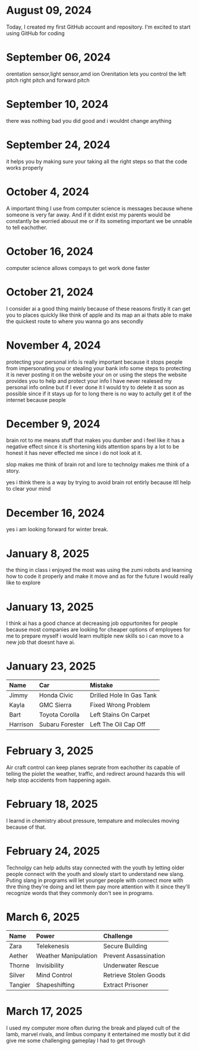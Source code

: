  # August 09, 2024


Today, I created my first GitHub account and repository. I'm excited to start using GitHub for coding

# September 06, 2024


orentation sensor,light sensor,amd ion Orenitation lets you control the left pitch right pitch and forward pitch

# September 10, 2024


there was nothing bad you did good and i wouldnt change anything

# September 24, 2024


it helps you by making sure your taking all the right steps so that the code works properly 


# October 4, 2024


A important thing I use from computer science is messages because whene someone is very far away. And if it didnt exist my parents would be constantly be worried abouut me or if its someting important we be unnable to tell eachother.


# October 16, 2024 


computer science allows compays to get work done faster


# October 21, 2024


I consider ai a good thing mainly because of these reasons firstly it can get you to places quickly like think of apple and its map an ai thats able to make the quickest route to where you wanna go ans secondly 



# November 4, 2024


protecting your personal info is really important because it stops people from impersonating you or stealing your bank info some steps to protecting it is never posting it on the website your on or using the steps the website provides you to help and protect your info I have never realesed my personal info online but if I ever done it I would try to delete it as soon as possible since if it stays up for to long there is no way to actully get it of the internet because people 



# December 9, 2024


brain rot to me means stuff that makes you dumber and i feel like it has a negative effect since it is shortening kids attention spans by a lot to be honest it has never effected me since i do not look at it.

slop makes me think of brain rot and lore to technolgy makes me think of a story.

yes i think there is a way by trying to avoid brain rot entirly because itll help to clear your mind



# December 16, 2024


yes i am looking forward for winter break.



# January 8, 2025


the thing in class i enjoyed the most was using the zumi robots and learning how to code it properly and make it move and as for the future I would really like to explore 



# January 13, 2025


I think ai has a good chance at decreasing job oppurtonites for people because most companies are looking for cheaper options of employees for me to prepare myself i would learn multiple new skills so i can move to a new job that doesnt have ai.



# January 23, 2025

| Name     | Car | Mistake |
| :------- | :-- | :------ |
| Jimmy    |  Honda Civic   |   	Drilled Hole In Gas Tank      |
| Kayla    |  GMC Sierra   |    Fixed Wrong Problem     |
| Bart     | Toyota Corolla    |   Left Stains On Carpet      |
| Harrison | Subaru Forester    |  Left The Oil Cap Off       |



# February 3, 2025

Air craft control can keep planes seprate from eachother its capable of telling the piolet the weather, traffic, and redirect around hazards this will help stop accidents from happening again.



# February 18, 2025

I learnd in chemistry about pressure, tempature and molecules moving because of that.



# February 24, 2025

Technolgy can help adults stay connected with the youth by letting older people connect with the youth and slowly start to understand new slang. Puting slang in programs will let younger people with connect more with thre thing they're doing and let them pay more attention with it since they'll recognize words that they commonly don't see in programs.



# March 6, 2025

| Name    | Power | Challenge |
| :------ | :---- | :-------- |
| Zara    |  Telekenesis     |  Secure Building         |
| Aether  | Weather Manipulation      | Prevent Assassination          |
| Thorne  | Invisibility      | Underwater Rescue          |
| Silver  | Mind Control      | Retrieve Stolen Goods          |
| Tangier | Shapeshifting      |  Extract Prisoner         |



# March 17, 2025

I used my computer more often during the break and played cult of the lamb, marvel rivals, and limbus company it entertained me mostly but it did give me some challenging gameplay I had to get through 
